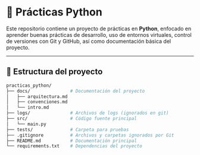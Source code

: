 # 📌 Prácticas Python

Este repositorio contiene un proyecto de prácticas en **Python**, enfocado en aprender buenas prácticas de desarrollo, uso de entornos virtuales, control de versiones con Git y GitHub, así como documentación básica del proyecto.

---

## 📂 Estructura del proyecto

```bash
practicas_python/
├── docs/               # Documentación del proyecto
│   ├── arquitectura.md
│   ├── convenciones.md
│   └── intro.md
├── logs/               # Archivos de logs (ignorados en git)
├── src/                # Código fuente principal
│   └── main.py
├── tests/              # Carpeta para pruebas
├── .gitignore          # Archivos y carpetas ignorados por Git
├── README.md           # Documentación principal
└── requirements.txt    # Dependencias del proyecto
